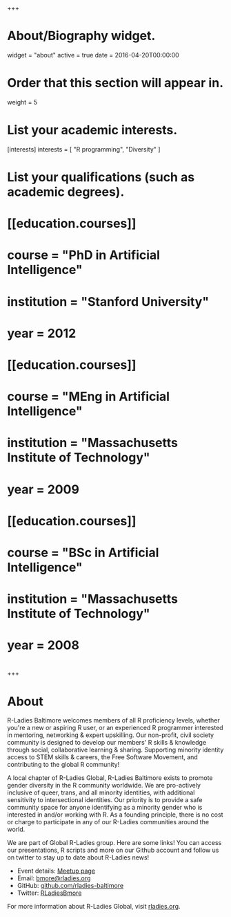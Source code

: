 +++
# About/Biography widget.
widget = "about"
active = true
date = 2016-04-20T00:00:00

# Order that this section will appear in.
weight = 5

# List your academic interests.
[interests]
  interests = [
    "R programming",
    "Diversity"
  ]

# List your qualifications (such as academic degrees).
# [[education.courses]]
#   course = "PhD in Artificial Intelligence"
#   institution = "Stanford University"
#   year = 2012
# 
# [[education.courses]]
#   course = "MEng in Artificial Intelligence"
#   institution = "Massachusetts Institute of Technology"
#   year = 2009
# 
# [[education.courses]]
#   course = "BSc in Artificial Intelligence"
#   institution = "Massachusetts Institute of Technology"
#   year = 2008
#  
+++

# About

R-Ladies Baltimore welcomes members of all R proficiency levels, whether you're a new or aspiring R user, or an experienced R programmer interested in mentoring, networking & expert upskilling. Our non-profit, civil society community is designed to develop our members' R skills & knowledge through social, collaborative learning & sharing. Supporting minority identity access to STEM skills & careers, the Free Software Movement, and contributing to the global R community!

A local chapter of R-Ladies Global, R-Ladies Baltimore exists to promote gender diversity in the R community worldwide. We are pro-actively inclusive of queer, trans, and all minority identities, with additional sensitivity to intersectional identities. Our priority is to provide a safe community space for anyone identifying as a minority gender who is interested in and/or working with R. As a founding principle, there is no cost or charge to participate in any of our R-Ladies communities around the world.

We are part of Global R-Ladies group. Here are some links! You can access our presentations, R scripts and more on our Github account and follow us on twitter to stay up to date about R-Ladies news!

* Event details: [Meetup page](https://www.meetup.com/rladies-baltimore/)
* Email: [bmore@rladies.org](mailto:bmore@rladies.org)
* GitHub: [github.com/rladies-baltimore](https://github.com/rladies-baltimore)
* Twitter: [RLadiesBmore](https://twitter.comer/RLadiesBmore)

For more information about R-Ladies Global, visit [rladies.org](http://rladies.org/).
